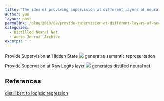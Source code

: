 ```yaml
---
title: "The idea of providing supervision at different layers of neural net"
author: yue
layout: post
permalink: /blog/2019/09/provide-supervision-at-different-layers-of-neural-net/
categories:
  - Distilled Neural Net
  - Audio Journal Archive
excerpt: " "
---
```


Provide Supervision at Hidden State <img src="https://latex.codecogs.com/gif.latex?\rightarrow" /> generates semantic representation

Provide Supervision at Raw Logits layer <img src="https://latex.codecogs.com/gif.latex?\rightarrow" /> generates distilled neural net

References
---

[distill bert to logistic regression](https://towardsdatascience.com/distilling-bert-how-to-achieve-bert-performance-using-logistic-regression-69a7fc14249d)


